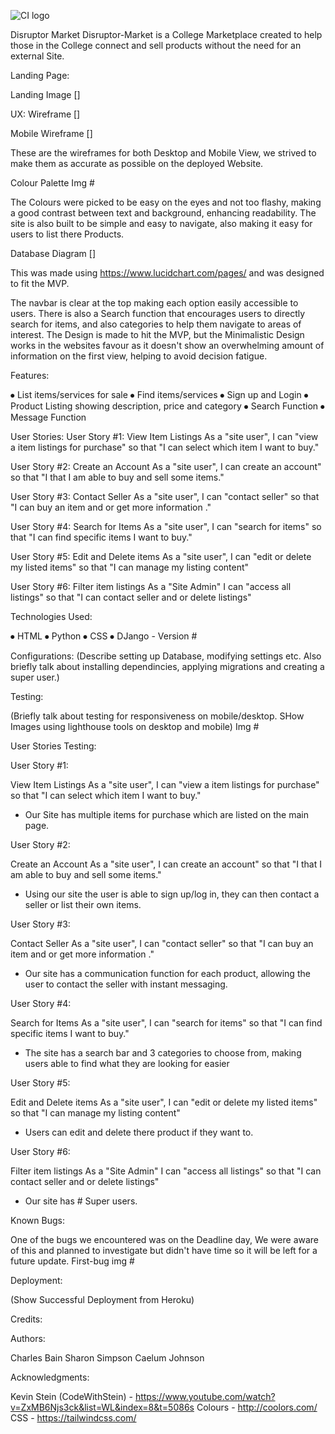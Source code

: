 ![CI logo](https://codeinstitute.s3.amazonaws.com/fullstack/ci_logo_small.png)

Disruptor Market
Disruptor-Market is a College Marketplace created to help those in the College connect and sell products without the need for an external Site.

Landing Page:

Landing Image []

UX:
Wireframe []

Mobile Wireframe []

These are the wireframes for both Desktop and Mobile View, we strived to make them as accurate as possible on the deployed Website.

Colour Palette Img #

The Colours were picked to be easy on the eyes and not too flashy, making a good contrast between text and background, enhancing readability. The site is also built to be simple and easy to navigate, also making it easy for users to list there Products.

Database Diagram []

This was made using https://www.lucidchart.com/pages/ and was designed to fit the MVP.

The navbar is clear at the top making each option easily accessible to users. There is also a Search function that encourages users to directly search for items, and also categories to help them navigate to areas of interest. The Design is made to hit the MVP, but the Minimalistic Design works in the websites favour as it doesn't show an overwhelming amount of information on the first view, helping to avoid decision fatigue.

Features:

⦁	List items/services  for sale
⦁	Find items/services
⦁	Sign up and Login
⦁	Product Listing showing description, price and category
⦁	Search Function
⦁	Message Function

User Stories:
User Story #1:
View Item Listings 
As a "site user", I can "view a item listings for purchase" so that "I can select which item I want to buy."

User Story #2:
Create an Account
As a "site user", I can create an account" so that "I that I am able to buy and sell some items."

User Story #3:
Contact Seller
As a "site user", I can "contact seller" so that "I can buy an item and or get more information ."

User Story #4:
Search for Items
As a "site user", I can "search for items" so that "I can find specific items I want to buy."

User Story #5:
Edit and Delete items
As a "site user", I can "edit or delete my listed items" so that "I can manage my listing content"

User Story #6:
Filter item listings
As a "Site Admin" I can "access all listings" so that "I can contact seller and or delete listings"

Technologies Used:


⦁	HTML
⦁	Python
⦁	CSS 
⦁	DJango - Version #

Configurations:
(Describe setting up Database, modifying settings etc. Also briefly talk about installing dependincies, applying migrations and creating a super user.)

Testing:

(Briefly talk about testing for responsiveness on mobile/desktop.  SHow Images using lighthouse tools on desktop and mobile)
Img #

User Stories Testing:

User Story #1:

View Item Listings 
As a "site user", I can "view a item listings for purchase" so that "I can select which item I want to buy."

- Our Site has multiple items for purchase which are listed on the main page.

User Story #2:

Create an Account
As a "site user", I can create an account" so that "I that I am able to buy and sell some items."

- Using our site the user is able to sign up/log in, they can then contact a seller or list their own items.

User Story #3:

Contact Seller
As a "site user", I can "contact seller" so that "I can buy an item and or get more information ."

- Our site has a communication function for each product, allowing the user to contact the seller with instant messaging.

User Story #4:

Search for Items
As a "site user", I can "search for items" so that "I can find specific items I want to buy."

- The site has a search bar and 3 categories to choose from, making users able to find what they are looking for easier

User Story #5:

Edit and Delete items
As a "site user", I can "edit or delete my listed items" so that "I can manage my listing content"

-  Users can edit and delete there product if they want to.

User Story #6:

Filter item listings
As a "Site Admin" I can "access all listings" so that "I can contact seller and or delete listings"

- Our site has # Super users.

Known Bugs:

One of the bugs we encountered was on the Deadline day, We were aware of this and planned to investigate but didn't have time so it will be left for a future update.
First-bug img #

Deployment:

(Show Successful Deployment from Heroku)

Credits:

Authors:

Charles Bain
Sharon Simpson
Caelum Johnson

Acknowledgments:

Kevin
Stein (CodeWithStein) - https://www.youtube.com/watch?v=ZxMB6Njs3ck&list=WL&index=8&t=5086s
Colours - http://coolors.com/
CSS - https://tailwindcss.com/

